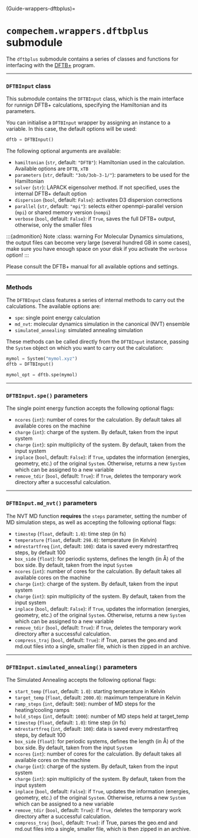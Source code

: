 (Guide-wrappers-dftbplus)=
# `compechem.wrappers.dftbplus` submodule

The `dftbplus` submodule contains a series of classes and functions for interfacing with the [DFTB+](https://dftbplus.org/) program.

---

### `DFTBInput` class

This submodule contains the `DFTBInput` class, which is the main interface for runnign DFTB+ calculations, specifying the Hamiltonian and its parameters.

You can initialise a `DFTBInput` wrapper by assigning an instance to a variable. In this case, the default options will be used:

```python
dftb = DFTBInput()
```

The following optional arguments are available:

* `hamiltonian` (`str`, default: `"DFTB"`): Hamiltonian used in the calculation. Available options are `DFTB`, `xTB`
* `parameters` (`str`, default: `"3ob/3ob-3-1/"`): parameters to be used for the Hamiltonian
* `solver` (`str`): LAPACK eigensolver method. If not specified, uses the internal DFTB+ default option
* `dispersion` (`bool`, default: `False`): activates D3 dispersion corrections
* `parallel` (`str`, default: `"mpi"`): selects either openmpi-parallel version (`mpi`) or shared memory version (`nompi`)
* `verbose` (`bool`, default: `False`): if `True`, saves the full DFTB+ output, otherwise, only the smaller files

:::{admonition} Note
:class: warning
For Molecular Dynamics simulations, the output files can become very large (several hundred GB in some cases), make sure you have enough space on your disk if you activate the `verbose` option!
:::

Please consult the DFTB+ manual for all available options and settings.

---

### Methods

The `DFTBInput` class features a series of internal methods to carry out the calculations. The available options are:

* `spe`: single point energy calculation
* `md_nvt`: molecular dynamics simulation in the canonical (NVT) ensemble
* `simulated_annealing`: simulated annealing simulation 

These methods can be called directly from the `DFTBInput` instance, passing the `System` object on which you want to carry out the calculation:

```python
mymol = System("mymol.xyz")
dftb = DFTBInput()

mymol_opt = dftb.spe(mymol)
```

---

### `DFTBInput.spe()` parameters

The single point energy function accepts the following optional flags:

* `ncores` (`int`): number of cores for the calculation. By default takes all available cores on the machine
* `charge` (`int`): charge of the system. By default, taken from the input system
* `charge` (`int`): spin multiplicity of the system. By default, taken from the input system
* `inplace` (`bool`, default: `False`): if `True`, updates the information (energies, geometry, etc.) of the original `System`. Otherwise, returns a new `System` which can be assigned to a new variable
* `remove_tdir` (`bool`, default: `True`): if `True`, deletes the temporary work directory after a successful calculation. 

---

### `DFTBInput.md_nvt()` parameters

The NVT MD function **requires** the `steps` parameter, setting the number of MD simulation steps, as well as accepting the following optional flags:

* `timestep` (`float`, default: `1.0`): time step (in fs)
* `temperature` (`float`, default: `298.0`): temperature (in Kelvin)
* `mdrestartfreq` (`int`, default: `100`): data is saved every mdrestartfreq steps, by default 100
* `box_side` (`float`): for periodic systems, defines the length (in Å) of the box side. By default, taken from the input `System`
* `ncores` (`int`): number of cores for the calculation. By default takes all available cores on the machine
* `charge` (`int`): charge of the system. By default, taken from the input system
* `charge` (`int`): spin multiplicity of the system. By default, taken from the input system
* `inplace` (`bool`, default: `False`): if `True`, updates the information (energies, geometry, etc.) of the original `System`. Otherwise, returns a new `System` which can be assigned to a new variable
* `remove_tdir` (`bool`, default: `True`): if `True`, deletes the temporary work directory after a successful calculation. 
* `compress_traj` (`bool`, default: `True`): if True, parses the geo.end and md.out files into a single, smaller file, which is then zipped in an archive.

---

### `DFTBInput.simulated_annealing()` parameters

The Simulated Annealing accepts the following optional flags:

* `start_temp` (`float`, default: `1.0`): starting temperature in Kelvin
* `target_temp` (`float`, default: `2000.0`): maximum temperature in Kelvin
* `ramp_steps` (`int`, default: `500`): number of MD steps for the heating/cooling ramps
* `hold_steps` (`int`, default: `1000`): number of MD steps held at target_temp
* `timestep` (`float`, default: `1.0`): time step (in fs)
* `mdrestartfreq` (`int`, default: `100`): data is saved every mdrestartfreq steps, by default 100
* `box_side` (`float`): for periodic systems, defines the length (in Å) of the box side. By default, taken from the input `System`
* `ncores` (`int`): number of cores for the calculation. By default takes all available cores on the machine
* `charge` (`int`): charge of the system. By default, taken from the input system
* `charge` (`int`): spin multiplicity of the system. By default, taken from the input system
* `inplace` (`bool`, default: `False`): if `True`, updates the information (energies, geometry, etc.) of the original `System`. Otherwise, returns a new `System` which can be assigned to a new variable
* `remove_tdir` (`bool`, default: `True`): if `True`, deletes the temporary work directory after a successful calculation. 
* `compress_traj` (`bool`, default: `True`): if True, parses the geo.end and md.out files into a single, smaller file, which is then zipped in an archive.
